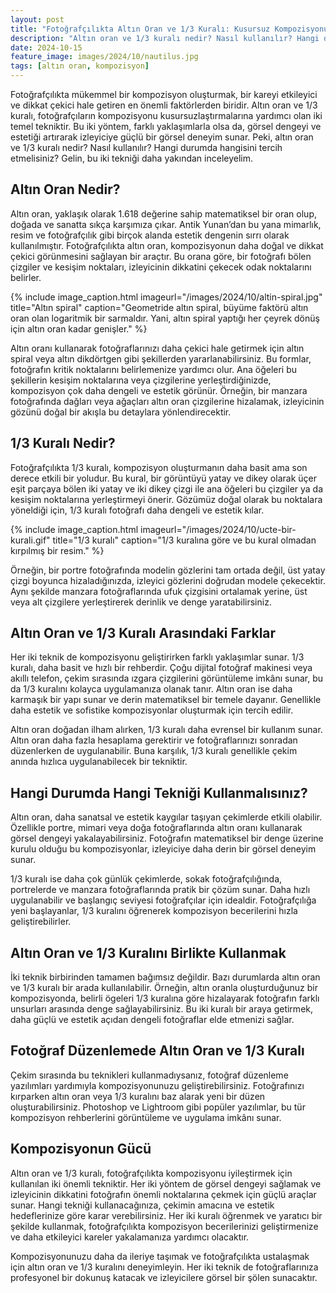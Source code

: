 ```yaml
---
layout: post
title: "Fotoğrafçılıkta Altın Oran ve 1/3 Kuralı: Kusursuz Kompozisyonun Anahtarları"
description: "Altın oran ve 1/3 kuralı nedir? Nasıl kullanılır? Hangi durumda hangisini tercih etmelisiniz?"
date: 2024-10-15
feature_image: images/2024/10/nautilus.jpg
tags: [altın oran, kompozisyon]
---
```


Fotoğrafçılıkta mükemmel bir kompozisyon oluşturmak, bir kareyi etkileyici ve dikkat çekici hale getiren en önemli faktörlerden biridir. Altın oran ve 1/3 kuralı, fotoğrafçıların kompozisyonu kusursuzlaştırmalarına yardımcı olan iki temel tekniktir. Bu iki yöntem, farklı yaklaşımlarla olsa da, görsel dengeyi ve estetiği artırarak izleyiciye güçlü bir görsel deneyim sunar. Peki, altın oran ve 1/3 kuralı nedir? Nasıl kullanılır? Hangi durumda hangisini tercih etmelisiniz? Gelin, bu iki tekniği daha yakından inceleyelim.

<!--more-->

## Altın Oran Nedir?

Altın oran, yaklaşık olarak 1.618 değerine sahip matematiksel bir oran olup, doğada ve sanatta sıkça karşımıza çıkar. Antik Yunan’dan bu yana mimarlık, resim ve fotoğrafçılık gibi birçok alanda estetik dengenin sırrı olarak kullanılmıştır. Fotoğrafçılıkta altın oran, kompozisyonun daha doğal ve dikkat çekici görünmesini sağlayan bir araçtır. Bu orana göre, bir fotoğrafı bölen çizgiler ve kesişim noktaları, izleyicinin dikkatini çekecek odak noktalarını belirler.

{% include image_caption.html imageurl="/images/2024/10/altin-spiral.jpg" title="Altın spiral" caption="Geometride altın spiral, büyüme faktörü altın oran olan logaritmik bir sarmaldır. Yani, altın spiral yaptığı her çeyrek dönüş için altın oran kadar genişler." %}

Altın oranı kullanarak fotoğraflarınızı daha çekici hale getirmek için altın spiral veya altın dikdörtgen gibi şekillerden yararlanabilirsiniz. Bu formlar, fotoğrafın kritik noktalarını belirlemenize yardımcı olur. Ana öğeleri bu şekillerin kesişim noktalarına veya çizgilerine yerleştirdiğinizde, kompozisyon çok daha dengeli ve estetik görünür. Örneğin, bir manzara fotoğrafında dağları veya ağaçları altın oran çizgilerine hizalamak, izleyicinin gözünü doğal bir akışla bu detaylara yönlendirecektir.

## 1/3 Kuralı Nedir?

Fotoğrafçılıkta 1/3 kuralı, kompozisyon oluşturmanın daha basit ama son derece etkili bir yoludur. Bu kural, bir görüntüyü yatay ve dikey olarak üçer eşit parçaya bölen iki yatay ve iki dikey çizgi ile ana öğeleri bu çizgiler ya da kesişim noktalarına yerleştirmeyi önerir. Gözümüz doğal olarak bu noktalara yöneldiği için, 1/3 kuralı fotoğrafı daha dengeli ve estetik kılar.

{% include image_caption.html imageurl="/images/2024/10/ucte-bir-kurali.gif" title="1/3 kuralı" caption="1/3 kuralına göre ve bu kural olmadan kırpılmış bir resim." %}

Örneğin, bir portre fotoğrafında modelin gözlerini tam ortada değil, üst yatay çizgi boyunca hizaladığınızda, izleyici gözlerini doğrudan modele çekecektir. Aynı şekilde manzara fotoğraflarında ufuk çizgisini ortalamak yerine, üst veya alt çizgilere yerleştirerek derinlik ve denge yaratabilirsiniz.

## Altın Oran ve 1/3 Kuralı Arasındaki Farklar

Her iki teknik de kompozisyonu geliştirirken farklı yaklaşımlar sunar. 1/3 kuralı, daha basit ve hızlı bir rehberdir. Çoğu dijital fotoğraf makinesi veya akıllı telefon, çekim sırasında ızgara çizgilerini görüntüleme imkânı sunar, bu da 1/3 kuralını kolayca uygulamanıza olanak tanır. Altın oran ise daha karmaşık bir yapı sunar ve derin matematiksel bir temele dayanır. Genellikle daha estetik ve sofistike kompozisyonlar oluşturmak için tercih edilir.

Altın oran doğadan ilham alırken, 1/3 kuralı daha evrensel bir kullanım sunar. Altın oran daha fazla hesaplama gerektirir ve fotoğraflarınızı sonradan düzenlerken de uygulanabilir. Buna karşılık, 1/3 kuralı genellikle çekim anında hızlıca uygulanabilecek bir tekniktir.

## Hangi Durumda Hangi Tekniği Kullanmalısınız?

Altın oran, daha sanatsal ve estetik kaygılar taşıyan çekimlerde etkili olabilir. Özellikle portre, mimari veya doğa fotoğraflarında altın oranı kullanarak görsel dengeyi yakalayabilirsiniz. Fotoğrafın matematiksel bir denge üzerine kurulu olduğu bu kompozisyonlar, izleyiciye daha derin bir görsel deneyim sunar.

1/3 kuralı ise daha çok günlük çekimlerde, sokak fotoğrafçılığında, portrelerde ve manzara fotoğraflarında pratik bir çözüm sunar. Daha hızlı uygulanabilir ve başlangıç seviyesi fotoğrafçılar için idealdir. Fotoğrafçılığa yeni başlayanlar, 1/3 kuralını öğrenerek kompozisyon becerilerini hızla geliştirebilirler.

## Altın Oran ve 1/3 Kuralını Birlikte Kullanmak

İki teknik birbirinden tamamen bağımsız değildir. Bazı durumlarda altın oran ve 1/3 kuralı bir arada kullanılabilir. Örneğin, altın oranla oluşturduğunuz bir kompozisyonda, belirli ögeleri 1/3 kuralına göre hizalayarak fotoğrafın farklı unsurları arasında denge sağlayabilirsiniz. Bu iki kuralı bir araya getirmek, daha güçlü ve estetik açıdan dengeli fotoğraflar elde etmenizi sağlar.

## Fotoğraf Düzenlemede Altın Oran ve 1/3 Kuralı

Çekim sırasında bu teknikleri kullanmadıysanız, fotoğraf düzenleme yazılımları yardımıyla kompozisyonunuzu geliştirebilirsiniz. Fotoğrafınızı kırparken altın oran veya 1/3 kuralını baz alarak yeni bir düzen oluşturabilirsiniz. Photoshop ve Lightroom gibi popüler yazılımlar, bu tür kompozisyon rehberlerini görüntüleme ve uygulama imkânı sunar.

## Kompozisyonun Gücü

Altın oran ve 1/3 kuralı, fotoğrafçılıkta kompozisyonu iyileştirmek için kullanılan iki önemli tekniktir. Her iki yöntem de görsel dengeyi sağlamak ve izleyicinin dikkatini fotoğrafın önemli noktalarına çekmek için güçlü araçlar sunar. Hangi tekniği kullanacağınıza, çekimin amacına ve estetik hedeflerinize göre karar verebilirsiniz. Her iki kuralı öğrenmek ve yaratıcı bir şekilde kullanmak, fotoğrafçılıkta kompozisyon becerilerinizi geliştirmenize ve daha etkileyici kareler yakalamanıza yardımcı olacaktır.

Kompozisyonunuzu daha da ileriye taşımak ve fotoğrafçılıkta ustalaşmak için altın oran ve 1/3 kuralını deneyimleyin. Her iki teknik de fotoğraflarınıza profesyonel bir dokunuş katacak ve izleyicilere görsel bir şölen sunacaktır.